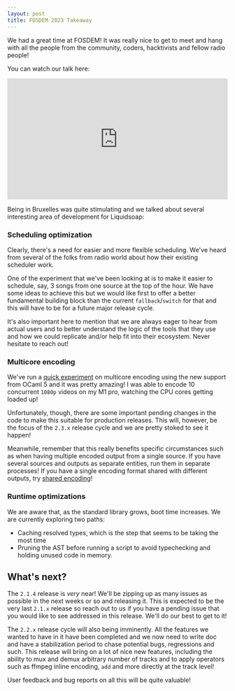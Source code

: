 ```yaml
---
layout: post
title: FOSDEM 2023 Takeaway
---
```


We had a great time at FOSDEM! It was really nice to get to meet and hang with all the people from the community, coders, hacktivists and fellow
radio people!

You can watch our talk here:

<div style="padding:55% 0 0 0;position:relative;"><iframe src="https://player.vimeo.com/video/797189056?h=3f4a1abee7&amp;badge=0&amp;autopause=0&amp;player_id=0&amp;app_id=58479" frameborder="0" allow="autoplay; fullscreen; picture-in-picture" allowfullscreen style="position:absolute;top:0;left:0;width:100%;height:100%;" title="om_liquidsoap.mp4"></iframe></div><script src="https://player.vimeo.com/api/player.js"></script>

Being in Bruxelles was quite stimulating and we talked about several interesting area of development for Liquidsoap:

### Scheduling optimization

Clearly, there's a need for easier and more flexible scheduling. We've heard from several of the folks from radio world about how their existing scheduler work.

One of the experiment that we've been looking at is to make it easier to schedule, say, 3 songs from one source at the top of the hour. We have some ideas to
achieve this but we would like first to offer a better fundamental building block than the current `fallback`/`switch` for that and this will have to be for
a future major release cycle.

It's also important here to mention that we are always eager to hear from actual users and to better understand the logic of the tools that they use
and how we could replicate and/or help fit into their ecosystem. Never hesitate to reach out!

### Multicore encoding

We've run a [quick experiment](https://github.com/savonet/liquidsoap/pull/2879) on multicore encoding using the new support from OCaml 5 and it was pretty amazing! I was able to encode 10 concurrent `1080p` videos
on my M1 pro, watching the CPU cores getting loaded up!

Unfortunately, though, there are some important pending changes in the code to make this suitable for production releases. This will, however, be the focus of 
the `2.3.x` release cycle and we are pretty stoked to see it happen!

Meanwhile, remember that this really benefits specific circumstances such as when having multiple encoded output from a single source. If you have several sources and outputs as separate entities, run them in separate processes! If you have a single encoding format shared with different outputs, try [shared encoding](https://www.liquidsoap.info/doc-2.1.3/cookbook.html#shared-encoding)!

### Runtime optimizations

We are aware that, as the standard library grows, boot time increases. We are currently exploring two paths:
* Caching resolved types, which is the step that seems to be taking the most time
* Pruning the AST before running a script to avoid typechecking and holding unused code in memory.

## What's next?

The `2.1.4` release is _very_ near! We'll be zipping up as many issues as possible in the next weeks or so and releasing it. This is expected to be the
very last `2.1.x` release so reach out to us if you have a pending issue that you would like to see addressed in this release. We'll do our best to get 
to it!

The `2.2.x` release cycle will also being imminently. All the features we wanted to have in it have been completed and we now need to write doc and have a stabilization
period to chase potential bugs, regressions and such. This release will bring on a lot of nice new features, including the ability to mux and demux arbitrary
number of tracks and to apply operators such as ffmpeg inline encoding, `add` and more directly at the track level!

User feedback and bug reports on all this will be quite valuable!
